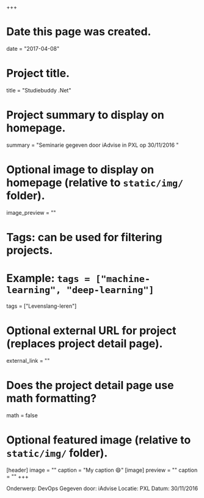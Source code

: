+++
# Date this page was created.
date = "2017-04-08"

# Project title.
title = "Studiebuddy .Net"

# Project summary to display on homepage.
summary = "Seminarie gegeven door iAdvise in PXL op 30/11/2016 "


# Optional image to display on homepage (relative to `static/img/` folder).
image_preview = ""

# Tags: can be used for filtering projects.
# Example: `tags = ["machine-learning", "deep-learning"]`
tags = ["Levenslang-leren"]

# Optional external URL for project (replaces project detail page).
external_link = ""

# Does the project detail page use math formatting?
math = false

# Optional featured image (relative to `static/img/` folder).
[header]
image = ""
caption = "My caption :smile:"
[image]
preview = ""
caption = ""
+++

Onderwerp: DevOps
Gegeven door: iAdvise
Locatie: PXL
Datum: 30/11/2016
